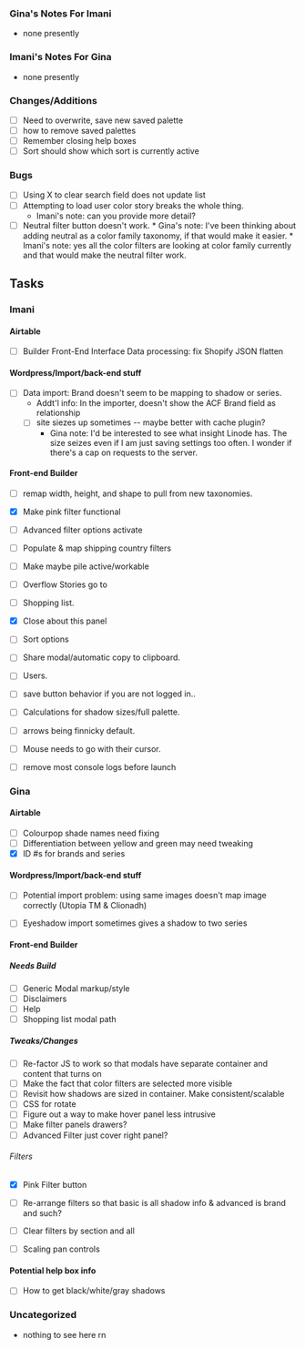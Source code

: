 ### Gina's Notes For Imani
- none presently

### Imani's Notes For Gina
- none presently

### Changes/Additions
- [ ] Need to overwrite, save new saved palette
- [ ] how to remove saved palettes
- [ ] Remember closing help boxes
- [ ] Sort should show which sort is currently active

### Bugs
- [ ] Using X to clear search field does not update list
- [ ] Attempting to load user color story breaks the whole thing.
  * Imani's note: can you provide more detail?
- [ ] Neutral filter button doesn't work.
      * Gina's note: I've been thinking about adding neutral as a color family taxonomy, if that would make it easier.
      * Imani's note: yes all the color filters are looking at color family currently and that would make the neutral filter work.

## Tasks
### Imani

#### Airtable
- [ ] Builder Front-End Interface Data processing: fix Shopify JSON flatten

#### Wordpress/Import/back-end stuff
- [ ] Data import: Brand doesn't seem to be mapping to shadow or series.
  * Addt'l info: In the importer, doesn't show the ACF Brand field as relationship
  - [ ] site siezes up sometimes -- maybe better with cache plugin?
      * Gina note: I'd be interested to see what insight Linode has. The size seizes even if I am just saving settings too often. I wonder if there's a cap on requests to the server.

#### Front-end Builder
- [ ] remap width, height, and shape to pull from new taxonomies.
- [x] Make pink filter functional
- [ ] Advanced filter options activate
- [ ] Populate & map shipping country filters
- [ ] Make maybe pile active/workable
- [ ] Overflow Stories go to
- [ ] Shopping list.
- [x] Close about this panel
- [ ] Sort options
- [ ] Share modal/automatic copy to clipboard.
- [ ] Users.
- [ ] save button behavior if you are not logged in..
- [ ] Calculations for shadow sizes/full palette.
- [ ] arrows being finnicky default.
- [ ] Mouse needs to go with their cursor.

- [ ] remove most console logs before launch


### Gina

#### Airtable
- [ ] Colourpop shade names need fixing
- [ ] Differentiation between yellow and green may need tweaking
- [x] ID #s for brands and series

#### Wordpress/Import/back-end stuff
- [ ] Potential import problem: using same images doesn't map image correctly (Utopia TM & Clionadh)
- [ ] Eyeshadow import sometimes gives a shadow to two series


#### Front-end Builder
##### Needs Build
- [ ] Generic Modal markup/style
- [ ] Disclaimers
- [ ] Help
- [ ] Shopping list modal path
##### Tweaks/Changes
- [ ] Re-factor JS to work so that modals have separate container and content that turns on
- [ ] Make the fact that color filters are selected more visible
- [ ] Revisit how shadows are sized in container. Make consistent/scalable
- [ ] CSS for rotate
- [ ] Figure out a way to make hover panel less intrusive
- [ ] Make filter panels drawers?
- [ ] Advanced Filter just cover right panel?
###### Filters
- [x] Pink Filter button
- [ ] Re-arrange filters so that basic is all shadow info & advanced is brand and such?
- [ ] Clear filters by section and all
- [ ] Scaling pan controls


#### Potential help box info
- [ ] How to get black/white/gray shadows

### Uncategorized
- nothing to see here rn
